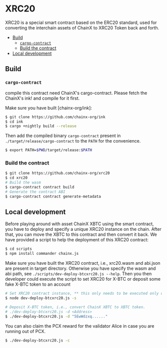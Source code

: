 # XRC20

XRC20 is a special smart contract based on the ERC20 standard, used for converting the interchain assets of ChainX to XRC20 Token back and forth.

<!-- TOC GFM -->

* [Build](#build)
    * [`cargo-contract`](#cargo-contract)
    * [Build the contract](#build-the-contract)
* [Local development](#local-development)

<!-- /TOC -->

## Build

### `cargo-contract`

compile this contract need ChainX's cargo-contract. Please fetch the ChainX's ink! and compile for it first.

Make sure you have built [chainx-org/ink]:

```bash
$ git clone https://github.com/chainx-org/ink
$ cd ink
$ cargo +nightly build --release
```

Then add the compiled binary `cargo-contract` present in `./target/release/cargo-contract` to the `PATH` for the convenience.

```bash
$ export PATH=$PWD/target/release:$PATH
```

### Build the contract

```bash
$ git clone https://github.com/chainx-org/xrc20
$ cd xrc20
# Build the wasm
$ cargo-contract contract build
# Generate the contract ABI
$ cargo-contract contract generate-metadata
```

## Local development

Before playing around with asset ChainX XBTC using the smart contract, you have to deploy and specify a unique XRC20 instance on the chain. After that, you can move the XBTC to this contract and then convert it back. We have provided a script to help the deployment of this XRC20 contract:

```bash
$ cd scripts
$ npm install commander chainx.js
```

Make sure you have built the XRC20 contract, i.e., xrc20.wasm and abi.json are present in target directory. Otherwise you have specify the wasm and abi path, see `./scripts/dev-deploy-btcxrc20.js --help`. Then you 
then developer could execute the script to set XRC20 for X-BTC or deposit some fake X-BTC token to an account

```bash
# Set XRC20 contract instance, ** this only needs to be executed only once!**
$ node dev-deploy-btcxrc20.js -s

# Deposit X-BTC token, i.e., convert ChainX XBTC to XBTC token.
# ./dev-deploy-btcxrc20.js -d <Address>
$ ./dev-deploy-btcxrc20.js -d "5EwWdzxq......"
```

You can also claim the PCX reward for the validator Alice in case you are running out of PCX.

```bash
$ ./dev-deploy-btcxrc20.js -c
```
